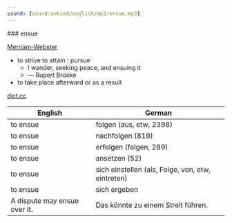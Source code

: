 ```yaml
---
sound: [sound:ankimd/english/mp3/ensue.mp3]
---
```


\### ensue

[Merriam-Webster](https://www.merriam-webster.com/dictionary/ensue)

- to strive to attain : pursue
    - I wander, seeking peace, and ensuing it
    - — Rupert Brooke
- to take place afterward or as a result

[dict.cc](https://www.dict.cc/ensue)

| English        | German       |
| -------------- | ------------ |
| to ensue | folgen (aus, etw, 2398) |
| to ensue | nachfolgen (819) |
| to ensue | erfolgen (folgen, 289) |
| to ensue | ansetzen (52) |
| to ensue | sich einstellen (als, Folge, von, etw, eintreten) |
| to ensue | sich ergeben |
| A dispute may ensue over it. | Das könnte zu einem Streit führen. |
